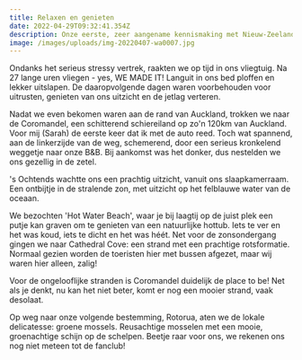 ```yaml
---
title: Relaxen en genieten
date: 2022-04-29T09:32:41.354Z
description: Onze eerste, zeer aangename kennismaking met Nieuw-Zeeland
image: /images/uploads/img-20220407-wa0007.jpg
---
```

Ondanks het serieus stressy vertrek, raakten we op tijd in ons vliegtuig.
Na 27 lange uren vliegen - yes, WE MADE IT! 
Languit in ons bed ploffen en lekker uitslapen. De daaropvolgende dagen waren voorbehouden voor uitrusten, genieten 
van ons uitzicht en de jetlag verteren.

Nadat we even bekomen waren aan de rand van Auckland, trokken we naar de Coromandel, 
een schitterend schiereiland op zo'n 120km van Auckland. Voor mij (Sarah) de eerste keer dat ik met de auto reed. 
Toch wat spannend, aan de linkerzijde van de weg, schemerend, door een serieus kronkelend weggetje naar onze B&B. 
Bij aankomst was het donker, dus nestelden we ons gezellig in de zetel.

's Ochtends wachtte ons een prachtig uitzicht, vanuit ons slaapkamerraam. Een ontbijtje in de stralende zon, met uitzicht op het felblauwe water van de oceaan. 

We bezochten 'Hot Water Beach', waar je bij laagtij op de juist plek een putje kan graven om te genieten van een natuurlijke hottub. Iets te ver en het was koud, iets te dicht en het was héét. 
Net voor de zonsondergang gingen we naar Cathedral Cove: een strand met een prachtige rotsformatie.
Normaal gezien worden de toeristen hier met bussen afgezet, maar wij waren hier alleen, zalig!

Voor de ongelooflijke stranden is Coromandel duidelijk de place to be! 
Net als je denkt, nu kan het niet beter, komt er nog een mooier strand, vaak desolaat. 

Op weg naar onze volgende bestemming, Rotorua, aten we de lokale delicatesse: groene mossels. 
Reusachtige mosselen met een mooie, groenachtige schijn op de schelpen. Beetje raar voor ons, we rekenen ons nog niet meteen tot de fanclub!
